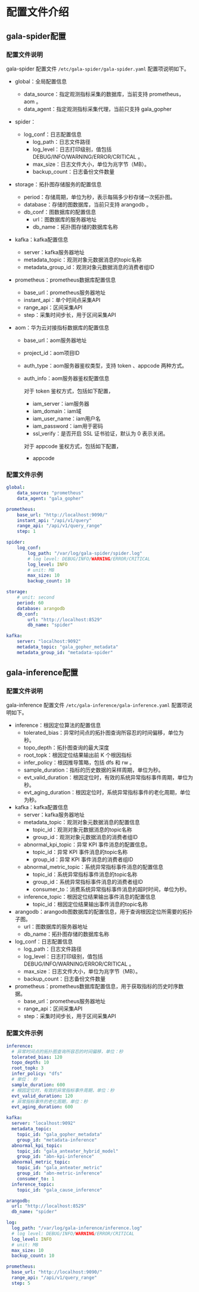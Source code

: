 #  配置文件介绍

## gala-spider配置

### 配置文件说明

gala-spider 配置文件 `/etc/gala-spider/gala-spider.yaml` 配置项说明如下。

- global：全局配置信息
  - data_source：指定观测指标采集的数据库，当前支持 prometheus，aom 。
  - data_agent：指定观测指标采集代理，当前只支持 gala_gopher
- spider：
  - log_conf：日志配置信息
    - log_path：日志文件路径
    - log_level：日志打印级别，值包括 DEBUG/INFO/WARNING/ERROR/CRITICAL 。
    - max_size：日志文件大小，单位为兆字节（MB）。
    - backup_count：日志备份文件数量
- storage：拓扑图存储服务的配置信息
  - period：存储周期，单位为秒，表示每隔多少秒存储一次拓扑图。
  - database：存储的图数据库，当前只支持 arangodb 。
  - db_conf：图数据库的配置信息
    - url：图数据库的服务器地址
    - db_name：拓扑图存储的数据库名称
- kafka：kafka配置信息
  - server：kafka服务器地址
  - metadata_topic：观测对象元数据消息的topic名称
  - metadata_group_id：观测对象元数据消息的消费者组ID
- prometheus：prometheus数据库配置信息
  - base_url：prometheus服务器地址
  - instant_api：单个时间点采集API
  - range_api：区间采集API
  - step：采集时间步长，用于区间采集API
  
- aom：华为云对接指标数据库的配置信息

  - base_url：aom服务器地址

  - project_id：aom项目ID

  - auth_type：aom服务器鉴权类型，支持 token 、appcode 两种方式。

  - auth_info：aom服务器鉴权配置信息

    对于 token 鉴权方式，包括如下配置，

    - iam_server：iam服务器
    - iam_domain：iam域
    - iam_user_name：iam用户名
    - iam_password：iam用于密码
    - ssl_verify：是否开启 SSL 证书验证，默认为 0 表示关闭。

    对于 appcode 鉴权方式，包括如下配置，

    - appcode


### 配置文件示例

```yaml
global:
    data_source: "prometheus"
    data_agent: "gala_gopher"

prometheus:
    base_url: "http://localhost:9090/"
    instant_api: "/api/v1/query"
    range_api: "/api/v1/query_range"
    step: 1

spider:
    log_conf:
        log_path: "/var/log/gala-spider/spider.log"
        # log level: DEBUG/INFO/WARNING/ERROR/CRITICAL
        log_level: INFO
        # unit: MB
        max_size: 10
        backup_count: 10

storage:
    # unit: second
    period: 60
    database: arangodb
    db_conf:
        url: "http://localhost:8529"
        db_name: "spider"

kafka:
    server: "localhost:9092"
    metadata_topic: "gala_gopher_metadata"
    metadata_group_id: "metadata-spider"
```



## gala-inference配置

### 配置文件说明

gala-inference 配置文件 `/etc/gala-inference/gala-inference.yaml` 配置项说明如下。

- inference：根因定位算法的配置信息
  - tolerated_bias：异常时间点的拓扑图查询所容忍的时间偏移，单位为秒。
  - topo_depth：拓扑图查询的最大深度
  - root_topk：根因定位结果输出前 K 个根因指标
  - infer_policy：根因推导策略，包括 dfs 和 rw 。
  - sample_duration：指标的历史数据的采样周期，单位为秒。
  - evt_valid_duration：根因定位时，有效的系统异常指标事件周期，单位为秒。
  - evt_aging_duration：根因定位时，系统异常指标事件的老化周期，单位为秒。
- kafka：kafka配置信息
  - server：kafka服务器地址
  - metadata_topic：观测对象元数据消息的配置信息
    - topic_id：观测对象元数据消息的topic名称
    - group_id：观测对象元数据消息的消费者组ID
  - abnormal_kpi_topic：异常 KPI 事件消息的配置信息。
    - topic_id：异常 KPI 事件消息的topic名称
    - group_id：异常 KPI 事件消息的消费者组ID
  - abnormal_metric_topic：系统异常指标事件消息的配置信息
    - topic_id：系统异常指标事件消息的topic名称
    - group_id：系统异常指标事件消息的消费者组ID
    - consumer_to：消费系统异常指标事件消息的超时时间，单位为秒。
  - inference_topic：根因定位结果输出事件消息的配置信息
    - topic_id：根因定位结果输出事件消息的topic名称
- arangodb：arangodb图数据库的配置信息，用于查询根因定位所需要的拓扑子图。
  - url：图数据库的服务器地址
  - db_name：拓扑图存储的数据库名称
- log_conf：日志配置信息
  - log_path：日志文件路径
  - log_level：日志打印级别，值包括 DEBUG/INFO/WARNING/ERROR/CRITICAL 。
  - max_size：日志文件大小，单位为兆字节（MB）。
  - backup_count：日志备份文件数量
- prometheus：prometheus数据库配置信息，用于获取指标的历史时序数据。
  - base_url：prometheus服务器地址
  - range_api：区间采集API
  - step：采集时间步长，用于区间采集API

### 配置文件示例

```yaml
inference:
  # 异常时间点的拓扑图查询所容忍的时间偏移，单位：秒
  tolerated_bias: 120
  topo_depth: 10
  root_topk: 3
  infer_policy: "dfs"
  # 单位： 秒
  sample_duration: 600
  # 根因定位时，有效的异常指标事件周期，单位：秒
  evt_valid_duration: 120
  # 异常指标事件的老化周期，单位：秒
  evt_aging_duration: 600

kafka:
  server: "localhost:9092"
  metadata_topic:
    topic_id: "gala_gopher_metadata"
    group_id: "metadata-inference"
  abnormal_kpi_topic:
    topic_id: "gala_anteater_hybrid_model"
    group_id: "abn-kpi-inference"
  abnormal_metric_topic:
    topic_id: "gala_anteater_metric"
    group_id: "abn-metric-inference"
    consumer_to: 1
  inference_topic:
    topic_id: "gala_cause_inference"

arangodb:
  url: "http://localhost:8529"
  db_name: "spider"

log:
  log_path: "/var/log/gala-inference/inference.log"
  # log level: DEBUG/INFO/WARNING/ERROR/CRITICAL
  log_level: INFO
  # unit: MB
  max_size: 10
  backup_count: 10

prometheus:
  base_url: "http://localhost:9090/"
  range_api: "/api/v1/query_range"
  step: 5
```